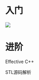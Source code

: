 # 入门

![](https://github.com/BunKUMA/study/tree/main/cpp/Screenshot.png)

# 进阶

Effective C++

STL源码解析